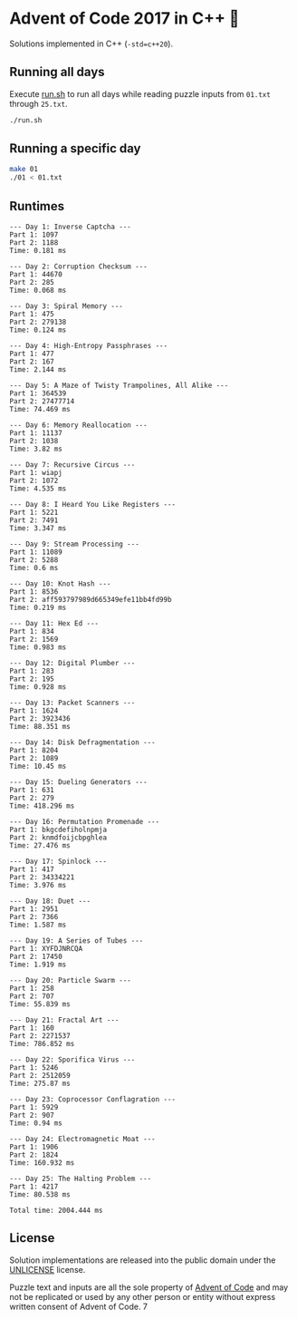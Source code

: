 # Advent of Code 2017 in C++ 🎄

Solutions implemented in C++ (`-std=c++20`).

## Running all days

Execute [run.sh](run.sh) to run all days while reading puzzle inputs from `01.txt` through `25.txt`.

```sh
./run.sh
```

## Running a specific day

```sh
make 01
./01 < 01.txt
```

## Runtimes

```
--- Day 1: Inverse Captcha ---
Part 1: 1097
Part 2: 1188
Time: 0.181 ms

--- Day 2: Corruption Checksum ---
Part 1: 44670
Part 2: 285
Time: 0.068 ms

--- Day 3: Spiral Memory ---
Part 1: 475
Part 2: 279138
Time: 0.124 ms

--- Day 4: High-Entropy Passphrases ---
Part 1: 477
Part 2: 167
Time: 2.144 ms

--- Day 5: A Maze of Twisty Trampolines, All Alike ---
Part 1: 364539
Part 2: 27477714
Time: 74.469 ms

--- Day 6: Memory Reallocation ---
Part 1: 11137
Part 2: 1038
Time: 3.82 ms

--- Day 7: Recursive Circus ---
Part 1: wiapj
Part 2: 1072
Time: 4.535 ms

--- Day 8: I Heard You Like Registers ---
Part 1: 5221
Part 2: 7491
Time: 3.347 ms

--- Day 9: Stream Processing ---
Part 1: 11089
Part 2: 5288
Time: 0.6 ms

--- Day 10: Knot Hash ---
Part 1: 8536
Part 2: aff593797989d665349efe11bb4fd99b
Time: 0.219 ms

--- Day 11: Hex Ed ---
Part 1: 834
Part 2: 1569
Time: 0.983 ms

--- Day 12: Digital Plumber ---
Part 1: 283
Part 2: 195
Time: 0.928 ms

--- Day 13: Packet Scanners ---
Part 1: 1624
Part 2: 3923436
Time: 88.351 ms

--- Day 14: Disk Defragmentation ---
Part 1: 8204
Part 2: 1089
Time: 10.45 ms

--- Day 15: Dueling Generators ---
Part 1: 631
Part 2: 279
Time: 418.296 ms

--- Day 16: Permutation Promenade ---
Part 1: bkgcdefiholnpmja
Part 2: knmdfoijcbpghlea
Time: 27.476 ms

--- Day 17: Spinlock ---
Part 1: 417
Part 2: 34334221
Time: 3.976 ms

--- Day 18: Duet ---
Part 1: 2951
Part 2: 7366
Time: 1.587 ms

--- Day 19: A Series of Tubes ---
Part 1: XYFDJNRCQA
Part 2: 17450
Time: 1.919 ms

--- Day 20: Particle Swarm ---
Part 1: 258
Part 2: 707
Time: 55.839 ms

--- Day 21: Fractal Art ---
Part 1: 160
Part 2: 2271537
Time: 786.852 ms

--- Day 22: Sporifica Virus ---
Part 1: 5246
Part 2: 2512059
Time: 275.87 ms

--- Day 23: Coprocessor Conflagration ---
Part 1: 5929
Part 2: 907
Time: 0.94 ms

--- Day 24: Electromagnetic Moat ---
Part 1: 1906
Part 2: 1824
Time: 160.932 ms

--- Day 25: The Halting Problem ---
Part 1: 4217
Time: 80.538 ms

Total time: 2004.444 ms
```

## License

Solution implementations are released into the public domain under the [UNLICENSE](/UNLICENSE) license.

Puzzle text and inputs are all the sole property of [Advent of Code](https://adventofcode.com/) and may not be replicated or used by any other person or entity without express written consent of Advent of Code.
7
